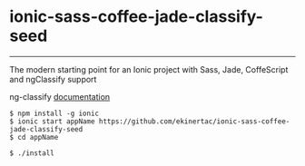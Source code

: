 # ionic-sass-coffee-jade-classify-seed

------

The modern starting point for an Ionic project with Sass, Jade, CoffeScript and ngClassify support

ng-classify [documentation](https://github.com/CaryLandholt/ng-classify)

```shell
$ npm install -g ionic
$ ionic start appName https://github.com/ekinertac/ionic-sass-coffee-jade-classify-seed
$ cd appName

$ ./install
```